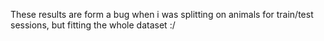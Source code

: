 These results are form a bug when i was splitting on animals for train/test sessions, but fitting the whole dataset :/